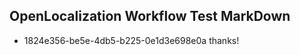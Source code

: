 ## OpenLocalization Workflow Test MarkDown
* 1824e356-be5e-4db5-b225-0e1d3e698e0a thanks!

<!--HONumber=Jul16_HO4-->


